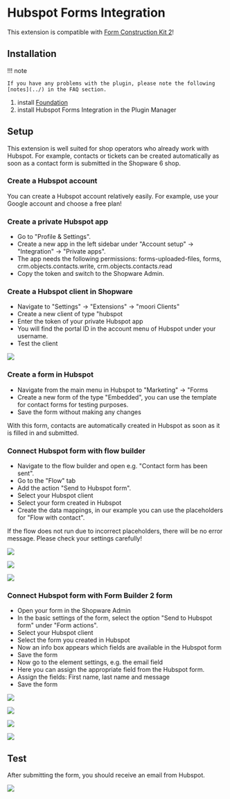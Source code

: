 # Hubspot Forms Integration

This extension is compatible with [Form Construction Kit 2](../MoorlForms/index.md)!

## Installation

!!! note

    If you have any problems with the plugin, please note the following [notes](../) in the FAQ section.

1. install
   [Foundation](../MoorlFoundation/index.md)
2. install Hubspot Forms Integration in the Plugin Manager

## Setup

This extension is well suited for shop operators who already work with Hubspot. For example, contacts or tickets can be created automatically as soon as a contact form is submitted in the Shopware 6 shop.

### Create a Hubspot account

You can create a Hubspot account relatively easily. For example, use your Google account and choose a free plan!

### Create a private Hubspot app

- Go to "Profile & Settings".
- Create a new app in the left sidebar under "Account setup" -> "Integration" -> "Private apps".
- The app needs the following permissions: forms-uploaded-files, forms, crm.objects.contacts.write, crm.objects.contacts.read
- Copy the token and switch to the Shopware Admin.

### Create a Hubspot client in Shopware

- Navigate to "Settings" -> "Extensions" -> "moori Clients"
- Create a new client of type "hubspot
- Enter the token of your private Hubspot app
- You will find the portal ID in the account menu of Hubspot under your username.
- Test the client

![](images/hs-001.jpg)

### Create a form in Hubspot

- Navigate from the main menu in Hubspot to "Marketing" -> "Forms
- Create a new form of the type "Embedded", you can use the template for contact forms for testing purposes.
- Save the form without making any changes

With this form, contacts are automatically created in Hubspot as soon as it is filled in and submitted.

### Connect Hubspot form with flow builder

- Navigate to the flow builder and open e.g. "Contact form has been sent".
- Go to the "Flow" tab
- Add the action "Send to Hubspot form".
- Select your Hubspot client
- Select your form created in Hubspot
- Create the data mappings, in our example you can use the placeholders for "Flow with contact".

If the flow does not run due to incorrect placeholders, there will be no error message. Please check your settings carefully!

![](images/hs-007.jpg)

![](images/hs-008.jpg)

![](images/hs-009.jpg)

### Connect Hubspot form with Form Builder 2 form

- Open your form in the Shopware Admin
- In the basic settings of the form, select the option "Send to Hubspot form" under "Form actions".
- Select your Hubspot client
- Select the form you created in Hubspot
- Now an info box appears which fields are available in the Hubspot form
- Save the form
- Now go to the element settings, e.g. the email field
- Here you can assign the appropriate field from the Hubspot form.
- Assign the fields: First name, last name and message
- Save the form

![](images/hs-002.jpg)

![](images/hs-003.jpg)

![](images/hs-004.jpg)

![](images/hs-005.jpg)

## Test

After submitting the form, you should receive an email from Hubspot.

![](images/hs-006.jpg)
